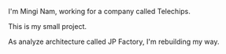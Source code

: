 I'm Mingi Nam, working for a company called Telechips.

This is my small project.

As analyze architecture called JP Factory, I'm rebuilding my way.
